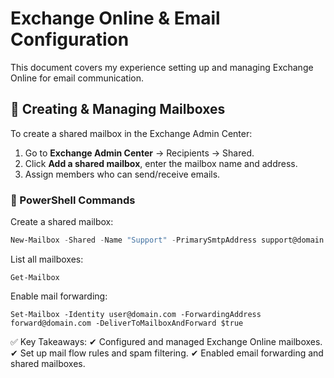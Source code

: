 # **Exchange Online & Email Configuration**  

This document covers my experience setting up and managing Exchange Online for email communication.  

## **📨 Creating & Managing Mailboxes**  
To create a shared mailbox in the Exchange Admin Center:  
1. Go to **Exchange Admin Center** → Recipients → Shared.  
2. Click **Add a shared mailbox**, enter the mailbox name and address.  
3. Assign members who can send/receive emails.  

### **📌 PowerShell Commands**  
Create a shared mailbox:  
```powershell
New-Mailbox -Shared -Name "Support" -PrimarySmtpAddress support@domain.com
```

List all mailboxes:
```
Get-Mailbox
```
Enable mail forwarding:
```
Set-Mailbox -Identity user@domain.com -ForwardingAddress forward@domain.com -DeliverToMailboxAndForward $true

```


✅ Key Takeaways:
✔ Configured and managed Exchange Online mailboxes.
✔ Set up mail flow rules and spam filtering.
✔ Enabled email forwarding and shared mailboxes.
